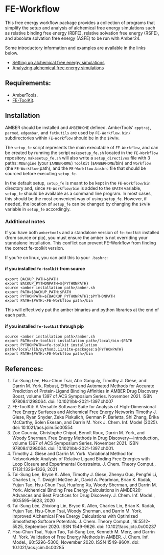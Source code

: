 # FE-Workflow

This free energy workflow package provides a collection of programs that simplify the setup and analysis of alchemical free energy simulations such as relative binding free energy (RBFE), relative solvation free energy (RSFE), and absolute solvation free energy (ASFE) to be run with Amber24.

Some introductory information and examples are available in the links below.

 - [Setting up alchemical free energy simulations](https://ambertutorials-rutgerslbsr-c744272d5a9c1169e0dc9e19b8d800019105.gitlab.io/workshop/05_afeSims/03_asfe.html)
 - [Analyzing alchemical free energy simulations](https://ambertutorials-rutgerslbsr-c744272d5a9c1169e0dc9e19b8d800019105.gitlab.io/workshop/05_afeSims/04_rbfe.html)


## Requirements:

 - AmberTools.
 - [FE-ToolKit](https://gitlab.com/RutgersLBSR/fe-toolkit).

## Installation

AMBER should be installed and `AMBERHOME` defined. AmberTools' `cpptraj`, `parmed`, `edgembar`, and `fetkutils` are used by `FE-Workflow`.
`bin/` subdirectories within `FE-Workflow` should be in the `$PATH`.

The `setup_fe` script represents the main executable of `FE-Workflow`, and can be created by running the script `makesetup_fe.sh` located in the `FE-Workflow` repository.
`makesetup_fe.sh` will also write a `setup_directives` file with 3 paths: `MDEngine` (your `$AMBERHOME`) `ToolKit` (`$AMBERHOME`/bin) and `Workflow` (the `FE-Workflow` path), and the `FE-Workflow.bashrc` file that should be sourced before executing `setup_fe`.


In the default setup, `setup_fe` is meant to be kept in the `FE-Workflow/bin` directory and, since `FE-Workflow/bin` is added to the `$PATH` variable, `setup_fe` should be available as a command line program.
In most cases, this should be the most convenient way of using `setup_fe`. However, if needed, the location of `setup_fe` can be changed by changing the `$PATH` variable in `setup_fe` accordingly.

### Additional notes

If you have both `ambertools` and a standalone version of `fe-toolkit` installed (from source or pip), you must ensure the amber is not overriding your standalone installation. This conflict can prevent FE-Workflow from finding the correct fe-toolkit version.

If you're on linux, you can add this to your `.bashrc`:

#### if you installed `fe-toolkit` from source

```
export BACKUP_PATH=$PATH
export BACKUP_PYTHONPATH=${PYTHONPATH}
source <amber installation path>/amber.sh
export PATH=$BACKUP_PATH:$PATH
export PYTHONPATH=${BACKUP_PYTHONPATH}:$PYTHONPATH
export PATH=$PATH:<FE-Workflow path>/bin
```

This will effectively put the amber binaries and python libraries at the end of each path.

#### if you installed `fe-toolkit` through pip

```
source <amber installation path>/amber.sh
export PATH=<fe-toolkit installation path>/local/bin:$PATH
export PYTHONPATH=<fe-toolkit installation path>/local/lib/python3.11/site-packages:${PYTHONPATH}
export PATH=$PATH:<FE-Workflow path>/bin
```

## References:

1. Tai-Sung Lee, Hsu-Chun Tsai, Abir Ganguly, Timothy J. Giese, and Darrin M. York. Robust, Efficient
and Automated Methods for Accurate Prediction of Protein-Ligand Binding Affinities in AMBER Drug
Discovery Boost, volume 1397 of ACS Symposium Series. November 2021. ISBN 9780841298064. doi:
10.1021/bk-2021-1397.ch007
2. FE-ToolKit: A Versatile Software Suite for Analysis of High-Dimensional Free Energy Surfaces and Alchemical Free Energy Networks Timothy J. Giese, Ryan Snyder, Zeke Piskulich, German P. Barletta, Shi Zhang, Erika McCarthy, Solen Ekesan, and Darrin M. York J. Chem. Inf. Model (2025). doi: 10.1021/acs.jcim.5c00554
3. Zoe Cournia, Christophe Chipot, Benoît Roux, Darrin M. York, and Woody Sherman. Free Energy
Methods in Drug Discovery—Introduction, volume 1397 of ACS Symposium Series. November 2021.
ISBN 9780841298064. doi: 10.1021/bk-2021-1397.ch001.
4. Timothy J. Giese and Darrin M. York. Variational Method for Networkwide Analysis of Relative
Ligand Binding Free Energies with Loop Closure and Experimental Constraints. J. Chem. Theory
Comput., 17(3):1326–1336, 2021
5. Tai-Sung Lee, Bryce K. Allen, Timothy J. Giese, Zhenyu Guo, Pengfei Li, Charles Lin, T. Dwight McGee
Jr., David A. Pearlman, Brian K. Radak, Yujun Tao, Hsu-Chun Tsai, Huafeng Xu, Woody Sherman,
and Darrin M. York. Alchemical Binding Free Energy Calculations in AMBER20: Advances and Best
Practices for Drug Discovery. J. Chem. Inf. Model., 60:5595–5623, 2020
6. Tai-Sung Lee, Zhixiong Lin, Bryce K. Allen, Charles Lin, Brian K. Radak, Yujun Tao, Hsu-Chun
Tsai, Woody Sherman, and Darrin M. York. Improved Alchemical Free Energy Calculations with
Optimized Smoothstep Softcore Potentials. J. Chem. Theory Comput., 16:5512–5525, September 2020. ISSN 1549-9626. doi: 10.1021/acs.jctc.0c00237
7. Hsu-Chun Tsai, Yujun Tao, Tai-Sung Lee, Kenneth M. Merz, and Darrin M. York. Validation of Free
Energy Methods in AMBER. J. Chem. Inf. Model., 60:5296–5300, November 2020. ISSN 1549-960X.
doi: 10.1021/acs.jcim.0c00285
